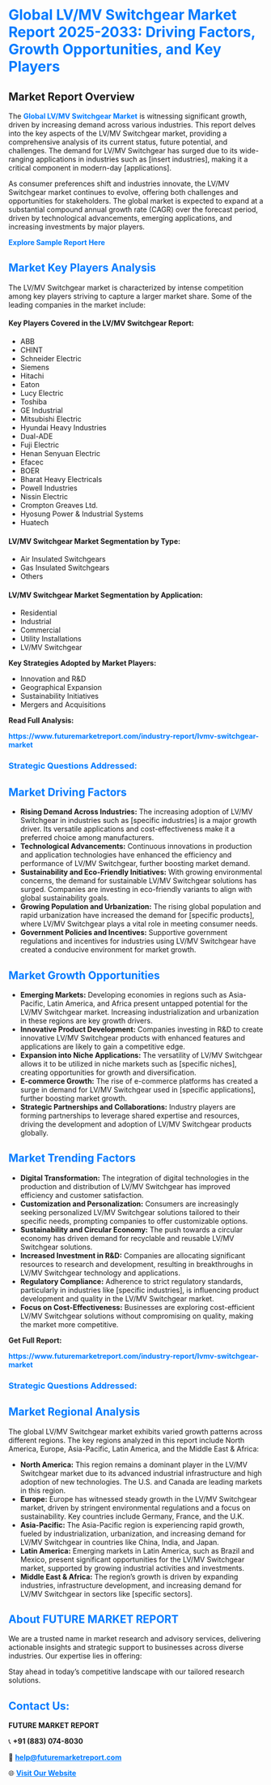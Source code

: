 <h1 style="color: #007BFF;">Global LV/MV Switchgear Market Report 2025-2033: Driving Factors, Growth Opportunities, and Key Players</h1>

<section id="overview">
<h2>Market Report Overview</h2>
<p>The <a href="https://www.futuremarketreport.com/industry-report/lvmv-switchgear-market" style="color: #007BFF; text-decoration: none;"><strong>Global LV/MV Switchgear Market</strong></a> is witnessing significant growth, driven by increasing demand across various industries. This report delves into the key aspects of the LV/MV Switchgear market, providing a comprehensive analysis of its current status, future potential, and challenges. The demand for LV/MV Switchgear has surged due to its wide-ranging applications in industries such as [insert industries], making it a critical component in modern-day [applications].</p>
<p>As consumer preferences shift and industries innovate, the LV/MV Switchgear market continues to evolve, offering both challenges and opportunities for stakeholders. The global market is expected to expand at a substantial compound annual growth rate (CAGR) over the forecast period, driven by technological advancements, emerging applications, and increasing investments by major players.</p>
</section>

<section id="overview">
<p><a href="https://www.futuremarketreport.com/request-sample/reportId=128088" style="color: #007BFF; text-decoration: none;"><strong>Explore Sample Report Here</strong></a></p>
</section>

<section id="key-players">
<h2 style="color: #007BFF;">Market Key Players Analysis</h2>
<p>The LV/MV Switchgear market is characterized by intense competition among key players striving to capture a larger market share. Some of the leading companies in the market include:</p>
<h4>Key Players Covered in the LV/MV Switchgear Report:</h4>
<ul><li>ABB</li><li>CHINT</li><li>Schneider Electric</li><li>Siemens</li><li>Hitachi</li><li>Eaton</li><li>Lucy Electric</li><li>Toshiba</li><li>GE Industrial</li><li>Mitsubishi Electric</li><li>Hyundai Heavy Industries</li><li>Dual-ADE</li><li>Fuji Electric</li><li>Henan Senyuan Electric</li><li>Efacec</li><li>BOER</li><li>Bharat Heavy Electricals</li><li>Powell Industries</li><li>Nissin Electric</li><li>Crompton Greaves Ltd.</li><li>Hyosung Power &amp; Industrial Systems</li><li>Huatech</li></ul>
<h4>LV/MV Switchgear Market Segmentation by Type:</h4>
<ul><li>Air Insulated Switchgears</li><li>Gas Insulated Switchgears</li><li>Others</li></ul>

<h4>LV/MV Switchgear Market Segmentation by Application:</h4>
<ul><li>Residential</li><li>Industrial</li><li>Commercial</li><li>Utility Installations</li><li>LV/MV Switchgear</li></ul>
<p><strong>Key Strategies Adopted by Market Players:</strong></p>
<ul>
<li>Innovation and R&D</li>
<li>Geographical Expansion</li>
<li>Sustainability Initiatives</li>
<li>Mergers and Acquisitions</li>
</ul>
</section>

<section>
<p><strong>Read Full Analysis: </strong></p><a href="https://www.futuremarketreport.com/industry-report/lvmv-switchgear-market" style="color: #007BFF; text-decoration: none;"><strong>https://www.futuremarketreport.com/industry-report/lvmv-switchgear-market</strong></a>
<h3 style="color: #007BFF;">Strategic Questions Addressed:</h3>
</section>

<section id="driving-factors">
<h2 style="color: #007BFF;">Market Driving Factors</h2>
<ul>
<li><strong>Rising Demand Across Industries:</strong> The increasing adoption of LV/MV Switchgear in industries such as [specific industries] is a major growth driver. Its versatile applications and cost-effectiveness make it a preferred choice among manufacturers.</li>
<li><strong>Technological Advancements:</strong> Continuous innovations in production and application technologies have enhanced the efficiency and performance of LV/MV Switchgear, further boosting market demand.</li>
<li><strong>Sustainability and Eco-Friendly Initiatives:</strong> With growing environmental concerns, the demand for sustainable LV/MV Switchgear solutions has surged. Companies are investing in eco-friendly variants to align with global sustainability goals.</li>
<li><strong>Growing Population and Urbanization:</strong> The rising global population and rapid urbanization have increased the demand for [specific products], where LV/MV Switchgear plays a vital role in meeting consumer needs.</li>
<li><strong>Government Policies and Incentives:</strong> Supportive government regulations and incentives for industries using LV/MV Switchgear have created a conducive environment for market growth.</li>
</ul>
</section>

<section id="growth-opportunities">
<h2 style="color: #007BFF;">Market Growth Opportunities</h2>
<ul>
<li><strong>Emerging Markets:</strong> Developing economies in regions such as Asia-Pacific, Latin America, and Africa present untapped potential for the LV/MV Switchgear market. Increasing industrialization and urbanization in these regions are key growth drivers.</li>
<li><strong>Innovative Product Development:</strong> Companies investing in R&D to create innovative LV/MV Switchgear products with enhanced features and applications are likely to gain a competitive edge.</li>
<li><strong>Expansion into Niche Applications:</strong> The versatility of LV/MV Switchgear allows it to be utilized in niche markets such as [specific niches], creating opportunities for growth and diversification.</li>
<li><strong>E-commerce Growth:</strong> The rise of e-commerce platforms has created a surge in demand for LV/MV Switchgear used in [specific applications], further boosting market growth.</li>
<li><strong>Strategic Partnerships and Collaborations:</strong> Industry players are forming partnerships to leverage shared expertise and resources, driving the development and adoption of LV/MV Switchgear products globally.</li>
</ul>
</section>

<section id="trending-factors">
<h2 style="color: #007BFF;">Market Trending Factors</h2>
<ul>
<li><strong>Digital Transformation:</strong> The integration of digital technologies in the production and distribution of LV/MV Switchgear has improved efficiency and customer satisfaction.</li>
<li><strong>Customization and Personalization:</strong> Consumers are increasingly seeking personalized LV/MV Switchgear solutions tailored to their specific needs, prompting companies to offer customizable options.</li>
<li><strong>Sustainability and Circular Economy:</strong> The push towards a circular economy has driven demand for recyclable and reusable LV/MV Switchgear solutions.</li>
<li><strong>Increased Investment in R&D:</strong> Companies are allocating significant resources to research and development, resulting in breakthroughs in LV/MV Switchgear technology and applications.</li>
<li><strong>Regulatory Compliance:</strong> Adherence to strict regulatory standards, particularly in industries like [specific industries], is influencing product development and quality in the LV/MV Switchgear market.</li>
<li><strong>Focus on Cost-Effectiveness:</strong> Businesses are exploring cost-efficient LV/MV Switchgear solutions without compromising on quality, making the market more competitive.</li>
</ul>
</section>

<section>
<p><strong>Get Full Report: </strong></p><a href="https://www.futuremarketreport.com/industry-report/lvmv-switchgear-market" style="color: #007BFF; text-decoration: none;"><strong>https://www.futuremarketreport.com/industry-report/lvmv-switchgear-market</strong></a>
<h3 style="color: #007BFF;">Strategic Questions Addressed:</h3>
</section>


<section id="regional-analysis">
<h2 style="color: #007BFF;">Market Regional Analysis</h2>
<p>The global LV/MV Switchgear market exhibits varied growth patterns across different regions. The key regions analyzed in this report include North America, Europe, Asia-Pacific, Latin America, and the Middle East & Africa:</p>
<ul>
<li><strong>North America:</strong> This region remains a dominant player in the LV/MV Switchgear market due to its advanced industrial infrastructure and high adoption of new technologies. The U.S. and Canada are leading markets in this region.</li>
<li><strong>Europe:</strong> Europe has witnessed steady growth in the LV/MV Switchgear market, driven by stringent environmental regulations and a focus on sustainability. Key countries include Germany, France, and the U.K.</li>
<li><strong>Asia-Pacific:</strong> The Asia-Pacific region is experiencing rapid growth, fueled by industrialization, urbanization, and increasing demand for LV/MV Switchgear in countries like China, India, and Japan.</li>
<li><strong>Latin America:</strong> Emerging markets in Latin America, such as Brazil and Mexico, present significant opportunities for the LV/MV Switchgear market, supported by growing industrial activities and investments.</li>
<li><strong>Middle East & Africa:</strong> The region’s growth is driven by expanding industries, infrastructure development, and increasing demand for LV/MV Switchgear in sectors like [specific sectors].</li>
</ul>
</section>

<footer>
<h2 style="color: #007BFF;">About FUTURE MARKET REPORT</h2>
<p>We are a trusted name in market research and advisory services, delivering actionable insights and strategic support to businesses across diverse industries. Our expertise lies in offering:</p>

<p>Stay ahead in today’s competitive landscape with our tailored research solutions.</p>

<h2 style="color: #007BFF;">Contact Us:</h2>
<p><strong>FUTURE MARKET REPORT</strong></p>
<p>📞 <strong>+91 (883) 074-8030</strong></p>
<p>📧 <strong><a href="mailto:help@futuremarketreport.com" style="color: #007BFF;">help@futuremarketreport.com</a></strong></p>
<p>🌐 <strong><a href="https://www.futuremarketreport.com/" style="color: #007BFF;">Visit Our Website</a></strong></p>
</footer>
